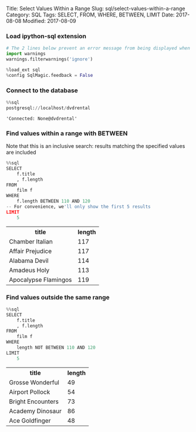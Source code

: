 Title: Select Values Within a Range
Slug: sql/select-values-within-a-range
Category: SQL
Tags: SELECT, FROM, WHERE, BETWEEN, LIMIT
Date: 2017-08-08
Modified: 2017-08-09

### Load ipython-sql extension


```python
# The 2 lines below prevent an error message from being displayed when we run %load_ext sql
import warnings
warnings.filterwarnings('ignore')

%load_ext sql
%config SqlMagic.feedback = False
```

### Connect to the database


```python
%%sql
postgresql://localhost/dvdrental
```




    'Connected: None@dvdrental'



### Find values within a range with BETWEEN
Note that this is an inclusive search: results matching the specified values are included


```python
%%sql
SELECT
    f.title
    , f.length
FROM
    film f
WHERE
    f.length BETWEEN 110 AND 120
-- For convenience, we'll only show the first 5 results
LIMIT
    5
```




<table>
    <tr>
        <th>title</th>
        <th>length</th>
    </tr>
    <tr>
        <td>Chamber Italian</td>
        <td>117</td>
    </tr>
    <tr>
        <td>Affair Prejudice</td>
        <td>117</td>
    </tr>
    <tr>
        <td>Alabama Devil</td>
        <td>114</td>
    </tr>
    <tr>
        <td>Amadeus Holy</td>
        <td>113</td>
    </tr>
    <tr>
        <td>Apocalypse Flamingos</td>
        <td>119</td>
    </tr>
</table>



### Find values outside the same range


```python
%%sql
SELECT
    f.title
    , f.length
FROM
    film f
WHERE
    length NOT BETWEEN 110 AND 120
LIMIT
    5
```




<table>
    <tr>
        <th>title</th>
        <th>length</th>
    </tr>
    <tr>
        <td>Grosse Wonderful</td>
        <td>49</td>
    </tr>
    <tr>
        <td>Airport Pollock</td>
        <td>54</td>
    </tr>
    <tr>
        <td>Bright Encounters</td>
        <td>73</td>
    </tr>
    <tr>
        <td>Academy Dinosaur</td>
        <td>86</td>
    </tr>
    <tr>
        <td>Ace Goldfinger</td>
        <td>48</td>
    </tr>
</table>
